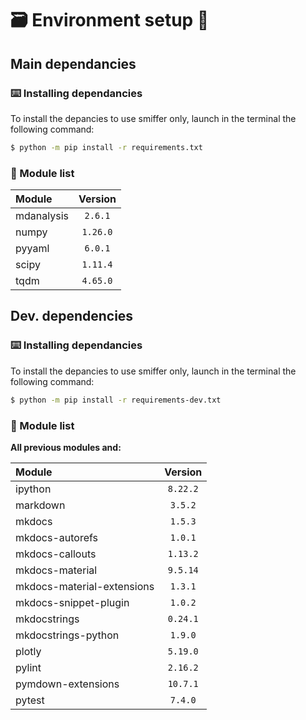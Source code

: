 # 🗃 Environment setup 🔧

## Main dependancies

### ⌨️ Installing dependancies

To install the depancies to use smiffer only, launch in the terminal the
following command:

```bash
$ python -m pip install -r requirements.txt
```

### 📝 Module list

| **Module** | **Version** |
| :--------- | :---------: |
| mdanalysis |   `2.6.1`   |
| numpy      |  `1.26.0`   |
| pyyaml     |   `6.0.1`   |
| scipy      |  `1.11.4`   |
| tqdm       |  `4.65.0`   |

## Dev. dependencies

### ⌨️ Installing dependancies

To install the depancies to use smiffer only, launch in the terminal the
following command:

```bash
$ python -m pip install -r requirements-dev.txt
```

### 📝 Module list

**All previous modules and:**

| **Module**                 | **Version** |
| :------------------------- | :---------: |
| ipython                    |  `8.22.2`   |
| markdown                   |   `3.5.2`   |
| mkdocs                     |   `1.5.3`   |
| mkdocs-autorefs            |   `1.0.1`   |
| mkdocs-callouts            |  `1.13.2`   |
| mkdocs-material            |  `9.5.14`   |
| mkdocs-material-extensions |   `1.3.1`   |
| mkdocs-snippet-plugin      |   `1.0.2`   |
| mkdocstrings               |  `0.24.1`   |
| mkdocstrings-python        |   `1.9.0`   |
| plotly                     |  `5.19.0`   |
| pylint                     |  `2.16.2`   |
| pymdown-extensions         |  `10.7.1`   |
| pytest                     |   `7.4.0`   |
